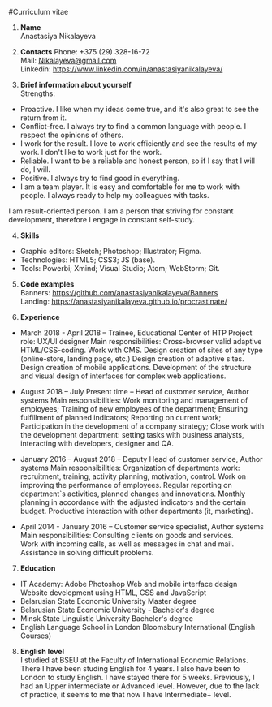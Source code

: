 #Curriculum vitae 

1. **Name**  
Anastasiya Nikalayeva

2. **Contacts**
Phone: +375 (29) 328-16-72  
Mail: Nikalayeva@gmail.com  
Linkedin: https://www.linkedin.com/in/anastasiyanikalayeva/

3. **Brief information about yourself**  
Strengths:  
 * Proactive. I like when my ideas come true, and it's also great to see the return from it.
 * Conflict-free. I always try to find a common language with people. I respect the opinions of others.
 * I work for the result. I love to work efficiently and see the results of my work. I don't like to work just for the work.
 * Reliable. I want to be a reliable and honest person, so if I say that I will do, I will.
 * Positive. I always try to find good in everything.
 * I am a team player. It is easy and comfortable for me to work with people. I always ready to help my colleagues with tasks.

I am result-oriented person. I am a person that striving for constant development, therefore I engage in constant self-study.

4. **Skills**
 * Graphic editors: Sketch; Photoshop; Illustrator; Figma.
 * Technologies: HTML5; СSS3; JS (base).
 * Tools: Powerbi; Xmind; Visual Studio; Atom; WebStorm; Git.

5. **Code examples**  
Banners: https://github.com/anastasiyanikalayeva/Banners  
Landing: https://anastasiyanikalayeva.github.io/procrastinate/  

6. **Experience**  
 * March 2018 - April 2018 – Trainee, Educational Center of HTP
Project role: UX/UI designer
Main responsibilities:
Cross-browser valid adaptive HTML/CSS-coding.
Work with CMS.
Design creation of sites of any type (online-store, landing page, etc.)
Design creation of adaptive sites.
Design creation of mobile applications.
Development of the structure and visual design of interfaces for complex web applications. 

 * August 2018 – July Present time – Head of customer service, Author systems
Main responsibilities:
Work monitoring and management of employees; 
Training of new employees of the department; 
Ensuring fulfillment of planned indicators; 
Reporting on current work; 
Participation in the development of a company strategy; 
Close work with the development department: setting tasks with business analysts, interacting with developers, designer and QA.

 * January 2016 – August 2018 – Deputy Head of customer service, Author systems
Main responsibilities:
Organization of departments work: recruitment, training, activity planning, motivation, control. Work on improving the performance of employees.
Regular reporting on department`s activities, planned changes and innovations.
Monthly planning in accordance with the adjusted indicators and the certain budget.
Productive interaction with other departments (it, marketing).

 * April 2014 - January 2016 – Customer service specialist, Author systems
Main responsibilities:
Consulting clients on goods and services.  
Work with incoming calls, as well as messages in chat and mail.  
Assistance in solving difficult problems.

7. **Education**
 * IT Academy:
Adobe Photoshop
Web and mobile interface design
Website development using HTML, CSS and JavaScript
 * Belarusian State Economic University 
Master degree
 * Belarusian State Economic University - Bachelor's degree
 * Minsk State Linguistic University
Bachelor's degree 
 * English Language School in London Bloomsbury International (English Courses)

8. **English level**  
I studied at BSEU at the Faculty of International Economic Relations. There I have been studing English for 4 years. I also have been to London to study English. I have stayed there for 5 weeks. Previously, I had an Upper intermediate or Advanced level. However, due to the lack of practice, it seems to me that now I have Intermediate+ level.